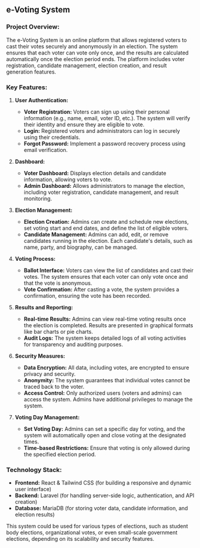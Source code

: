 ## e-Voting System

### **Project Overview:**
The e-Voting System is an online platform that allows registered voters to cast their votes securely and anonymously in an election. The system ensures that each voter can vote only once, and the results are calculated automatically once the election period ends. The platform includes voter registration, candidate management, election creation, and result generation features.

### **Key Features:**
1. **User Authentication:**
   - **Voter Registration:** Voters can sign up using their personal information (e.g., name, email, voter ID, etc.). The system will verify their identity and ensure they are eligible to vote.
   - **Login:** Registered voters and administrators can log in securely using their credentials.
   - **Forgot Password:** Implement a password recovery process using email verification.

2. **Dashboard:**
   - **Voter Dashboard:** Displays election details and candidate information, allowing voters to vote.
   - **Admin Dashboard:** Allows administrators to manage the election, including voter registration, candidate management, and result monitoring.

3. **Election Management:**
   - **Election Creation:** Admins can create and schedule new elections, set voting start and end dates, and define the list of eligible voters.
   - **Candidate Management:** Admins can add, edit, or remove candidates running in the election. Each candidate's details, such as name, party, and biography, can be managed.

4. **Voting Process:**
   - **Ballot Interface:** Voters can view the list of candidates and cast their votes. The system ensures that each voter can only vote once and that the vote is anonymous.
   - **Vote Confirmation:** After casting a vote, the system provides a confirmation, ensuring the vote has been recorded.

5. **Results and Reporting:**
   - **Real-time Results:** Admins can view real-time voting results once the election is completed. Results are presented in graphical formats like bar charts or pie charts.
   - **Audit Logs:** The system keeps detailed logs of all voting activities for transparency and auditing purposes.

6. **Security Measures:**
   - **Data Encryption:** All data, including votes, are encrypted to ensure privacy and security.
   - **Anonymity:** The system guarantees that individual votes cannot be traced back to the voter.
   - **Access Control:** Only authorized users (voters and admins) can access the system. Admins have additional privileges to manage the system.

7. **Voting Day Management:**
   - **Set Voting Day:** Admins can set a specific day for voting, and the system will automatically open and close voting at the designated times.
   - **Time-based Restrictions:** Ensure that voting is only allowed during the specified election period.


### **Technology Stack:**

- **Frontend:** React & Tailwind CSS (for building a responsive and dynamic user interface)
- **Backend:** Laravel (for handling server-side logic, authentication, and API creation)
- **Database:** MariaDB (for storing voter data, candidate information, and election results)

This system could be used for various types of elections, such as student body elections, organizational votes, or even small-scale government elections, depending on its scalability and security features.
